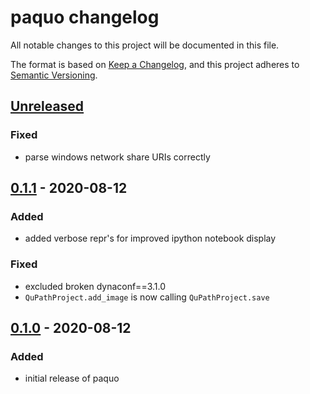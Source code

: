# paquo changelog

All notable changes to this project will be documented in this file.

The format is based on [Keep a Changelog](https://keepachangelog.com/en/1.0.0/),
and this project adheres to [Semantic Versioning](https://semver.org/spec/v2.0.0.html).


## [Unreleased]
### Fixed
- parse windows network share URIs correctly

## [0.1.1] - 2020-08-12
### Added
- added verbose repr's for improved ipython notebook display

### Fixed
- excluded broken dynaconf==3.1.0
- `QuPathProject.add_image` is now calling `QuPathProject.save`

## [0.1.0] - 2020-08-12
### Added
- initial release of paquo


[Unreleased]: https://github.com/bayer-science-for-a-better-life/paquo/compare/v0.1.1...HEAD
[0.1.1]: https://github.com/bayer-science-for-a-better-life/paquo/compare/v0.1.0...v0.1.1
[0.1.0]: https://github.com/bayer-science-for-a-better-life/paquo/tree/v0.1.0


